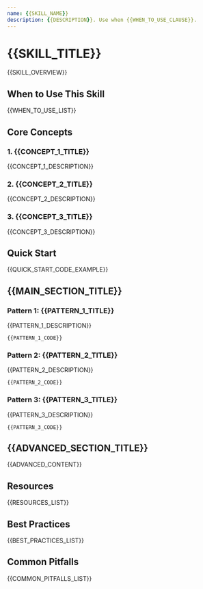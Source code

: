 ```yaml
---
name: {{SKILL_NAME}}
description: {{DESCRIPTION}}. Use when {{WHEN_TO_USE_CLAUSE}}.
---
```


# {{SKILL_TITLE}}

{{SKILL_OVERVIEW}}

## When to Use This Skill

{{WHEN_TO_USE_LIST}}

## Core Concepts

### 1. {{CONCEPT_1_TITLE}}
{{CONCEPT_1_DESCRIPTION}}

### 2. {{CONCEPT_2_TITLE}}
{{CONCEPT_2_DESCRIPTION}}

### 3. {{CONCEPT_3_TITLE}}
{{CONCEPT_3_DESCRIPTION}}

## Quick Start

{{QUICK_START_CODE_EXAMPLE}}

## {{MAIN_SECTION_TITLE}}

### Pattern 1: {{PATTERN_1_TITLE}}
{{PATTERN_1_DESCRIPTION}}

```{{CODE_LANGUAGE}}
{{PATTERN_1_CODE}}
```

### Pattern 2: {{PATTERN_2_TITLE}}
{{PATTERN_2_DESCRIPTION}}

```{{CODE_LANGUAGE}}
{{PATTERN_2_CODE}}
```

### Pattern 3: {{PATTERN_3_TITLE}}
{{PATTERN_3_DESCRIPTION}}

```{{CODE_LANGUAGE}}
{{PATTERN_3_CODE}}
```

## {{ADVANCED_SECTION_TITLE}}

{{ADVANCED_CONTENT}}

## Resources

{{RESOURCES_LIST}}

## Best Practices

{{BEST_PRACTICES_LIST}}

## Common Pitfalls

{{COMMON_PITFALLS_LIST}}
